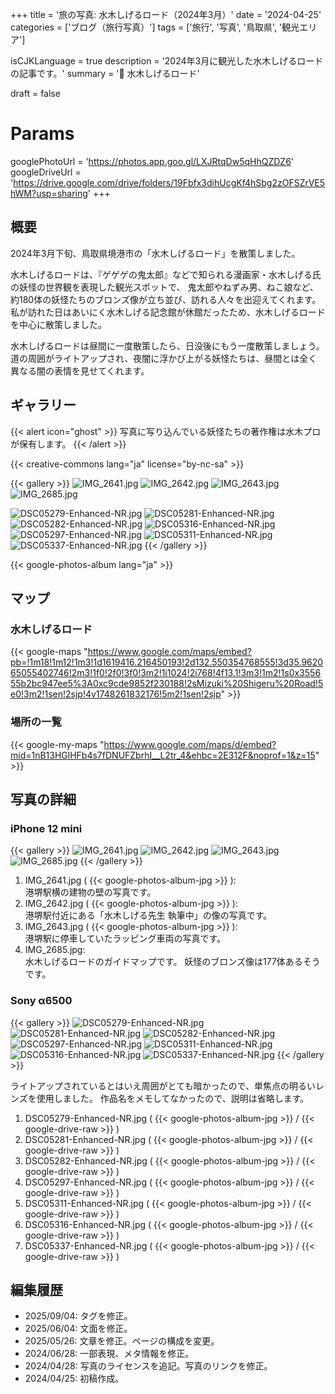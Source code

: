 +++
title = '旅の写真: 水木しげるロード（2024年3月）'
date = '2024-04-25'
categories = ['ブログ（旅行写真）']
tags = ['旅行', '写真', '鳥取県', '観光エリア']

isCJKLanguage = true
description = '2024年3月に観光した水木しげるロードの記事です。'
summary = '📍 水木しげるロード'

draft = false

# Params
googlePhotoUrl = 'https://photos.app.goo.gl/LXJRtqDw5qHhQZDZ6'
googleDriveUrl = 'https://drive.google.com/drive/folders/19Fbfx3dihUcgKf4hSbg2zOFSZrVE5hWM?usp=sharing'
+++


## 概要

2024年3月下旬、鳥取県境港市の「水木しげるロード」を散策しました。

水木しげるロードは、『ゲゲゲの鬼太郎』などで知られる漫画家・水木しげる氏の妖怪の世界観を表現した観光スポットで、
鬼太郎やねずみ男、ねこ娘など、約180体の妖怪たちのブロンズ像が立ち並び、訪れる人々を出迎えてくれます。
私が訪れた日はあいにく水木しげる記念館が休館だったため、水木しげるロードを中心に散策しました。

水木しげるロードは昼間に一度散策したら、日没後にもう一度散策しましょう。
道の周囲がライトアップされ、夜闇に浮かび上がる妖怪たちは、昼間とは全く異なる闇の表情を見せてくれます。


## ギャラリー

{{< alert icon="ghost" >}}
写真に写り込んでいる妖怪たちの著作権は水木プロが保有します。
{{< /alert >}}

{{< creative-commons lang="ja" license="by-nc-sa" >}}

{{< gallery >}}
  <img src="IMG_2641.jpg" alt="IMG_2641.jpg" class="grid-w33" />
  <img src="IMG_2642.jpg" alt="IMG_2642.jpg" class="grid-w33" />
  <img src="IMG_2643.jpg" alt="IMG_2643.jpg" class="grid-w33" />
  <img src="IMG_2685.jpg" alt="IMG_2685.jpg" class="grid-w100" />

  <img src="DSC05279-Enhanced-NR.jpg" alt="DSC05279-Enhanced-NR.jpg" class="grid-w66" />
  <img src="DSC05281-Enhanced-NR.jpg" alt="DSC05281-Enhanced-NR.jpg" class="grid-w33" />
  <img src="DSC05282-Enhanced-NR.jpg" alt="DSC05282-Enhanced-NR.jpg" class="grid-w33" />
  <img src="DSC05316-Enhanced-NR.jpg" alt="DSC05316-Enhanced-NR.jpg" class="grid-w66" />
  <img src="DSC05297-Enhanced-NR.jpg" alt="DSC05297-Enhanced-NR.jpg" class="grid-w33" />
  <img src="DSC05311-Enhanced-NR.jpg" alt="DSC05311-Enhanced-NR.jpg" class="grid-w33" />
  <img src="DSC05337-Enhanced-NR.jpg" alt="DSC05337-Enhanced-NR.jpg" class="grid-w66" />
{{< /gallery >}}

{{< google-photos-album lang="ja" >}}


## マップ

### 水木しげるロード

{{< google-maps "https://www.google.com/maps/embed?pb=!1m18!1m12!1m3!1d1619416.216450193!2d132.550354768555!3d35.962065055402746!2m3!1f0!2f0!3f0!3m2!1i1024!2i768!4f13.1!3m3!1m2!1s0x355655b2bc947ee5%3A0xc9cde9852f230188!2sMizuki%20Shigeru%20Road!5e0!3m2!1sen!2sjp!4v1748261832176!5m2!1sen!2sjp" >}}


### 場所の一覧

{{< google-my-maps "https://www.google.com/maps/d/embed?mid=1nB13HGlHFb4s7fDNUFZbrhI__L2tr_4&ehbc=2E312F&noprof=1&z=15" >}}


## 写真の詳細

### iPhone 12 mini

{{< gallery >}}
  <img src="IMG_2641.jpg" alt="IMG_2641.jpg" class="grid-w33" />
  <img src="IMG_2642.jpg" alt="IMG_2642.jpg" class="grid-w33" />
  <img src="IMG_2643.jpg" alt="IMG_2643.jpg" class="grid-w33" />
  <img src="IMG_2685.jpg" alt="IMG_2685.jpg" class="grid-w66" />
{{< /gallery >}}

1. IMG\_2641.jpg ( {{< google-photos-album-jpg >}} ):  
    港堺駅横の建物の壁の写真です。
1. IMG\_2642.jpg ( {{< google-photos-album-jpg >}} ):  
    港堺駅付近にある「水木しげる先生 執筆中」の像の写真です。
1. IMG\_2643.jpg ( {{< google-photos-album-jpg >}} ):  
    港堺駅に停車していたラッピング車両の写真です。
1. IMG\_2685.jpg:  
    水木しげるロードのガイドマップです。
    妖怪のブロンズ像は177体あるそうです。


### Sony α6500  

{{< gallery >}}
  <img src="DSC05279-Enhanced-NR.jpg" alt="DSC05279-Enhanced-NR.jpg" class="grid-w33" />
  <img src="DSC05281-Enhanced-NR.jpg" alt="DSC05281-Enhanced-NR.jpg" class="grid-w33" />
  <img src="DSC05282-Enhanced-NR.jpg" alt="DSC05282-Enhanced-NR.jpg" class="grid-w33" />
  <img src="DSC05297-Enhanced-NR.jpg" alt="DSC05297-Enhanced-NR.jpg" class="grid-w33" />
  <img src="DSC05311-Enhanced-NR.jpg" alt="DSC05311-Enhanced-NR.jpg" class="grid-w33" />
  <img src="DSC05316-Enhanced-NR.jpg" alt="DSC05316-Enhanced-NR.jpg" class="grid-w33" />
  <img src="DSC05337-Enhanced-NR.jpg" alt="DSC05337-Enhanced-NR.jpg" class="grid-w33" />
{{< /gallery >}}

ライトアップされているとはいえ周囲がとても暗かったので、単焦点の明るいレンズを使用しました。
作品名をメモしてなかったので、説明は省略します。

1. DSC05279-Enhanced-NR.jpg ( {{< google-photos-album-jpg >}} / {{< google-drive-raw >}} )
1. DSC05281-Enhanced-NR.jpg ( {{< google-photos-album-jpg >}} / {{< google-drive-raw >}} )
1. DSC05282-Enhanced-NR.jpg ( {{< google-photos-album-jpg >}} / {{< google-drive-raw >}} )
1. DSC05297-Enhanced-NR.jpg ( {{< google-photos-album-jpg >}} / {{< google-drive-raw >}} )
1. DSC05311-Enhanced-NR.jpg ( {{< google-photos-album-jpg >}} / {{< google-drive-raw >}} )
1. DSC05316-Enhanced-NR.jpg ( {{< google-photos-album-jpg >}} / {{< google-drive-raw >}} )
1. DSC05337-Enhanced-NR.jpg ( {{< google-photos-album-jpg >}} / {{< google-drive-raw >}} )


## 編集履歴

- 2025/09/04: タグを修正。
- 2025/06/04: 文面を修正。
- 2025/05/26: 文章を修正。ページの構成を変更。
- 2024/06/28: 一部表現、メタ情報を修正。
- 2024/04/28: 写真のライセンスを追記。写真のリンクを修正。
- 2024/04/25: 初稿作成。


